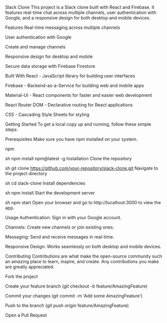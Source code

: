 Slack Clone
This project is a Slack clone built with React and Firebase. It features real-time chat across multiple channels, user authentication with Google, and a responsive design for both desktop and mobile devices.

Features
Real-time messaging across multiple channels

User authentication with Google

Create and manage channels

Responsive design for desktop and mobile

Secure data storage with Firebase Firestore

Built With
React - JavaScript library for building user interfaces

Firebase - Backend-as-a-Service for building web and mobile apps

Material-UI - React components for faster and easier web development

React Router DOM - Declarative routing for React applications

CSS - Cascading Style Sheets for styling

Getting Started
To get a local copy up and running, follow these simple steps:

Prerequisites
Make sure you have npm installed on your system.

npm

sh
npm install npm@latest -g
Installation
Clone the repository

sh
git clone https://github.com/your-repository/slack-clone.git
Navigate to the project directory

sh
cd slack-clone
Install dependencies

sh
npm install
Start the development server

sh
npm start
Open your browser and go to http://localhost:3000 to view the app.

Usage
Authentication: Sign in with your Google account.

Channels: Create new channels or join existing ones.

Messaging: Send and receive messages in real-time.

Responsive Design: Works seamlessly on both desktop and mobile devices.

Contributing
Contributions are what make the open-source community such an amazing place to learn, inspire, and create. Any contributions you make are greatly appreciated.

Fork the project

Create your feature branch (git checkout -b feature/AmazingFeature)

Commit your changes (git commit -m 'Add some AmazingFeature')

Push to the branch (git push origin feature/AmazingFeature)

Open a Pull Request
